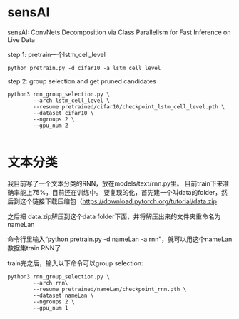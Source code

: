# sensAI
sensAI: ConvNets Decomposition via Class Parallelism for Fast Inference on Live Data

step 1: pretrain一个lstm_cell_level
```
python pretrain.py -d cifar10 -a lstm_cell_level
```

step 2: group selection and get pruned candidates
```
python3 rnn_group_selection.py \
        --arch lstm_cell_level \
        --resume pretrained/cifar10/checkpoint_lstm_cell_level.pth \
        --dataset cifar10 \
        --ngroups 2 \
        --gpu_num 2
        
```

# 文本分类

我目前写了一个文本分类的RNN，放在models/text/rnn.py里。
目前train下来准确率能上75%，目前还在训练中。
要复现的化，首先建一个叫data的folder，然后到这个链接下载压缩包（https://download.pytorch.org/tutorial/data.zip

之后把 data.zip解压到这个data folder下面，并将解压出来的文件夹重命名为nameLan

命令行里输入“python pretrain.py -d nameLan -a rnn”，就可以用这个nameLan数据集train RNN了

train完之后，输入以下命令可以group selection:
```
python3 rnn_group_selection.py \
        --arch rnn\
        --resume pretrained/nameLan/checkpoint_rnn.pth \
        --dataset nameLan \
        --ngroups 2 \
        --gpu_num 1
```



